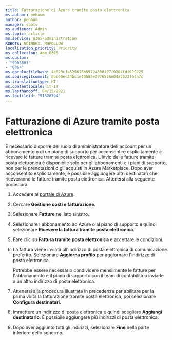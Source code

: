 ```yaml
---
title: Fatturazione di Azure tramite posta elettronica
ms.author: pebaum
author: pebaum
manager: scotv
ms.audience: Admin
ms.topic: article
ms.service: o365-administration
ROBOTS: NOINDEX, NOFOLLOW
localization_priority: Priority
ms.collection: Adm_O365
ms.custom:
- "9003801"
- "6864"
ms.openlocfilehash: 4b023c1a529618b89794360f27f0204fdf029225
ms.sourcegitcommit: 8bc60ec34bc1e40685e3976576e04a2623f63a7c
ms.translationtype: HT
ms.contentlocale: it-IT
ms.lasthandoff: 04/15/2021
ms.locfileid: "51820794"
---
```

# <a name="azure-email-invoicing"></a>Fatturazione di Azure tramite posta elettronica

È necessario disporre del ruolo di amministratore dell'account per un abbonamento o di un piano di supporto per acconsentire esplicitamente a ricevere le fatture tramite posta elettronica. L'invio delle fatture tramite posta elettronica è disponibile solo per gli abbonamenti e i piani di supporto, non per le prenotazioni o gli acquisti in Azure Marketplace. Dopo aver acconsentito esplicitamente, è possibile aggiungere altri destinatari che riceveranno le fatture tramite posta elettronica. Attenersi alla seguente procedura.

1. Accedere al [portale di Azure](https://portal.azure.com/).
2. Cercare **Gestione costi e fatturazione**.
3. Selezionare **Fatture** nel lato sinistro.
4. Selezionare l'abbonamento ad Azure o al piano di supporto e quindi selezionare **Ricevere la fattura tramite posta elettronica**.
5. Fare clic su **Fattura tramite posta elettronica** e accettare le condizioni.
6. La fattura viene inviata all'indirizzo di posta elettronica di comunicazione preferito. Selezionare **Aggiorna profilo** per aggiornare l'indirizzo di posta elettronica.  

    Potrebbe essere necessario condividere mensilmente le fatture per l'abbonamento e il piano di supporto con il team di contabilità o inviarle a un altro indirizzo di posta elettronica.  

7. Attenersi alla procedura illustrata in precedenza per abilitare per la prima volta la fatturazione tramite posta elettronica, poi selezionare  **Configura destinatari.**
8. Immettere un indirizzo di posta elettronica e quindi scegliere **Aggiungi destinatario**. È possibile aggiungere più indirizzi di posta elettronica.
9. Dopo aver aggiunto tutti gli indirizzi, selezionare **Fine** nella parte inferiore dello schermo.
